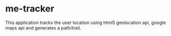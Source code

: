 # me-tracker

This application tracks the user location using html5 geolocation api, google maps api and generates a path/trail.

